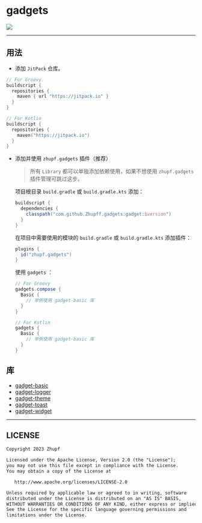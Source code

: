 # gadgets

[![](https://jitpack.io/v/Zhupff/gadgets.svg)](https://jitpack.io/#Zhupff/gadgets)

---

## 用法

- 添加 `JitPack` 仓库。

```groovy
// For Groovy.
buildscript {
  repositories {
    maven { url "https://jitpack.io" }
  }
}
```

```kotlin
// For Kotlin
buildscript {
  repositories {
    maven("https://jitpack.io")
  }
}
```

- 添加并使用 `zhupf.gadgets` 插件（推荐）

  > 所有 `Library` 都可以单独添加依赖使用，如果不想使用 `zhupf.gadgets` 插件管理可跳过这步。

  项目根目录 `build.gradle` 或 `build.gradle.kts` 添加：

  ```groovy
  buildscript {
    dependencies {
      classpath("com.github.Zhupff.gadgets:gadget:$version")
    }
  }
  ```

  在项目中需要使用的模块的 `build.gradle` 或 `build.gradle.kts` 添加插件：

  ```groovy
  plugins {
    id("zhupf.gadgets")
  }
  ```

  使用 `gadgets` ：

  ```groovy
  // For Groovy
  gadgets.compose {
    Basic {
      // 举例使用 gadget-basic 库
    }
  }
  ```

  ```kotlin
  // For Kotlin
  gadgets {
    Basic {
      // 举例使用 gadget-basic 库
    }
  }
  ```

## 库

- [gadget-basic](./gadget-basic/README.md)
- [gadget-logger](./gadget-logger/README.md)
- [gadget-theme](./gadget-theme/README.md)
- [gadget-toast](./gadget-toast/README.md)
- [gadget-widget](./gadget-widget/README.md)

---

## LICENSE

```markdown
Copyright 2023 Zhupf

Licensed under the Apache License, Version 2.0 (the "License");
you may not use this file except in compliance with the License.
You may obtain a copy of the License at

   http://www.apache.org/licenses/LICENSE-2.0

Unless required by applicable law or agreed to in writing, software
distributed under the License is distributed on an "AS IS" BASIS,
WITHOUT WARRANTIES OR CONDITIONS OF ANY KIND, either express or implied.
See the License for the specific language governing permissions and
limitations under the License.
```